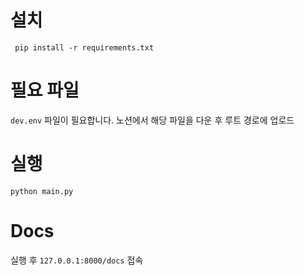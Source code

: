 # 설치
```shell
 pip install -r requirements.txt
```

# 필요 파일
`dev.env` 파일이 필요합니다. 노션에서 해당 파일을 다운 후 루트 경로에 업로드

# 실행
```shell
python main.py
```

# Docs
실행 후 `127.0.0.1:8000/docs` 접속